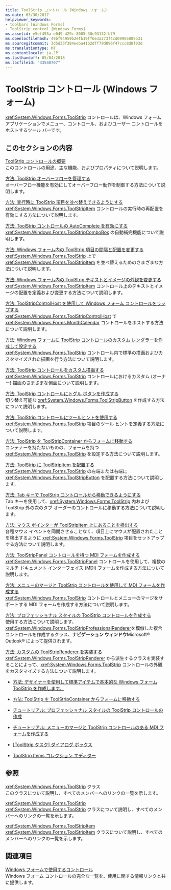 ```yaml
---
title: ToolStrip コントロール (Windows フォーム)
ms.date: 03/30/2017
helpviewer_keywords:
- toolbars [Windows Forms]
- ToolStrip control [Windows Forms]
ms.assetid: e5ef455a-e049-429c-8005-30c93132fb79
ms.openlocfilehash: 49bf94959b2efb19ff6e3a273f4cd09905089b31
ms.sourcegitcommit: 3d5d33f384eeba41b2dff79d096f47ccc8d8f03d
ms.translationtype: MT
ms.contentlocale: ja-JP
ms.lasthandoff: 05/04/2018
ms.locfileid: "33540707"
---
```

# <a name="toolstrip-control-windows-forms"></a>ToolStrip コントロール (Windows フォーム)
<xref:System.Windows.Forms.ToolStrip> コントロールは、Windows フォーム アプリケーションでメニュー、コントロール、およびユーザー コントロールをホストするツール バーです。  
  
## <a name="in-this-section"></a>このセクションの内容  
 [ToolStrip コントロールの概要](../../../../docs/framework/winforms/controls/toolstrip-control-overview-windows-forms.md)  
 このコントロールの用途、主な機能、およびプロパティについて説明します。  
  
 [方法: ToolStrip オーバーフローを管理する](../../../../docs/framework/winforms/controls/how-to-manage-toolstrip-overflow-in-windows-forms.md)  
 オーバーフロー機能を有効にしてオーバーフロー動作を制御する方法について説明します。  
  
 [方法: 実行時に ToolStrip 項目を並べ替えできるようにする](../../../../docs/framework/winforms/controls/how-to-enable-reordering-of-toolstrip-items-at-run-time-in-windows-forms.md)  
 <xref:System.Windows.Forms.ToolStripItem> コントロールの実行時の再配置を有効にする方法について説明します。  
  
 [方法: ToolStrip コントロールの AutoComplete を有効にする](../../../../docs/framework/winforms/controls/how-to-enable-autocomplete-in-toolstrip-controls-in-windows-forms.md)  
 <xref:System.Windows.Forms.ToolStripComboBox> の自動補完機能について説明します。  
  
 [方法: Windows フォーム内の ToolStrip 項目の間隔と配置を変更する](../../../../docs/framework/winforms/controls/how-to-change-the-spacing-and-alignment-of-toolstrip-items-in-windows-forms.md)  
 <xref:System.Windows.Forms.ToolStrip> 上で <xref:System.Windows.Forms.ToolStripItem> を並べ替えるためのさまざまな方法について説明します。  
  
 [方法: Windows フォーム内の ToolStrip テキストとイメージの外観を変更する](../../../../docs/framework/winforms/controls/how-to-change-the-appearance-of-toolstrip-text-and-images-in-windows-forms.md)  
 <xref:System.Windows.Forms.ToolStripItem> コントロール上のテキストとイメージの配置を定義および変更する方法について説明します。  
  
 [方法: ToolStripControlHost を使用して Windows フォーム コントロールをラップする](../../../../docs/framework/winforms/controls/how-to-wrap-a-windows-forms-control-with-toolstripcontrolhost.md)  
 <xref:System.Windows.Forms.ToolStripControlHost> で <xref:System.Windows.Forms.MonthCalendar> コントロールをホストする方法について説明します。  
  
 [方法: Windows フォームに ToolStrip コントロールのカスタム レンダラーを作成して設定する](../../../../docs/framework/winforms/controls/create-and-set-a-custom-renderer-for-the-toolstrip-control-in-wf.md)  
 <xref:System.Windows.Forms.ToolStrip> コントロール内で標準の描画およびカスタマイズされた描画を行う方法について説明します。  
  
 [方法: ToolStrip コントロールをカスタム描画する](../../../../docs/framework/winforms/controls/how-to-custom-draw-a-toolstrip-control.md)  
 <xref:System.Windows.Forms.ToolStrip> コントロールにおけるカスタム (オーナー) 描画のさまざまな側面について説明します。  
  
 [方法: ToolStrip コントロールにトグル ボタンを作成する](../../../../docs/framework/winforms/controls/how-to-create-toggle-buttons-in-toolstrip-controls.md)  
 切り替え可能な <xref:System.Windows.Forms.ToolStripButton> を作成する方法について説明します。  
  
 [方法: ToolStrip コントロールにツールヒントを使用する](../../../../docs/framework/winforms/controls/how-to-use-tooltips-in-toolstrip-controls.md)  
 <xref:System.Windows.Forms.ToolStrip> 項目のツール ヒントを定義する方法について説明します。  
  
 [方法: ToolStrip を ToolStripContainer からフォームに移動する](../../../../docs/framework/winforms/controls/how-to-move-a-toolstrip-out-of-a-toolstripcontainer-onto-a-form.md)  
 コンテナーを持たないものの、フォームを持つ <xref:System.Windows.Forms.ToolStrip> を設定する方法について説明します。  
  
 [方法: ToolStrip に ToolStripItem を配置する](../../../../docs/framework/winforms/controls/how-to-position-a-toolstripitem-on-a-toolstrip.md)  
 <xref:System.Windows.Forms.ToolStrip> の左端または右端に <xref:System.Windows.Forms.ToolStripButton> を配置する方法について説明します。  
  
 [方法: Tab キーで ToolStrip コントロールから移動できるようにする](../../../../docs/framework/winforms/controls/how-to-enable-the-tab-key-to-move-out-of-a-toolstrip-control.md)  
 Tab キーを使用して、<xref:System.Windows.Forms.ToolStrip> 内および ToolStrip 外の次のタブ オーダーのコントロールに移動する方法について説明します。  
  
 [方法: マウス ポインターが ToolStripItem 上にあることを検出する](../../../../docs/framework/winforms/controls/how-to-detect-when-the-mouse-pointer-is-over-a-toolstripitem.md)  
 各種マウス イベントを同期させることなく、項目上にマウスが配置されたことを検出するように <xref:System.Windows.Forms.ToolStrip> 項目をセットアップする方法について説明します。  
  
 [方法: ToolStripPanel コントロールを持つ MDI フォームを作成する](../../../../docs/framework/winforms/controls/how-to-create-an-mdi-form-with-toolstrippanel-controls.md)  
 <xref:System.Windows.Forms.ToolStripPanel> コントロールを使用して、複数のマルチ ドキュメント インターフェイス (MDI) フォームを作成する方法について説明します。  
  
 [方法: メニューのマージと ToolStrip コントロールを使用して MDI フォームを作成する](../../../../docs/framework/winforms/controls/how-to-create-an-mdi-form-with-menu-merging-and-toolstrip-controls.md)  
 <xref:System.Windows.Forms.ToolStrip> コントロールとメニューのマージをサポートする MDI フォームを作成する方法について説明します。  
  
 [方法: プロフェッショナル スタイルの ToolStrip コントロールを作成する](../../../../docs/framework/winforms/controls/how-to-create-a-professionally-styled-toolstrip-control.md)  
 使用する方法について説明します、<xref:System.Windows.Forms.ToolStripProfessionalRenderer>を模倣した複合コントロールを作成するクラス、**ナビゲーション ウィンドウ**Microsoft® Outlook® によって提供されます。  
  
 [方法: カスタムの ToolStripRenderer を実装する](../../../../docs/framework/winforms/controls/how-to-implement-a-custom-toolstriprenderer.md)  
 <xref:System.Windows.Forms.ToolStripRenderer> から派生するクラスを実装することによって、<xref:System.Windows.Forms.ToolStrip> コントロールの外観をカスタマイズする方法について説明します。  
  
-   [方法: デザイナーを使用して標準アイテムで基本的な Windows フォーム ToolStrip を作成します。](http://msdn.microsoft.com/library/571c1z99\(v=vs.110\))  
  
-   [方法: ToolStrip を ToolStripContainer からフォームに移動する](http://msdn.microsoft.com/library/ms171701\(v=vs.110\))  
  
-   [チュートリアル: プロフェッショナル スタイルの ToolStrip コントロールの作成](http://msdn.microsoft.com/library/ms233664\(v=vs.110\))  
  
-   [チュートリアル: メニューのマージと ToolStrip コントロールのある MDI フォームを作成する](http://msdn.microsoft.com/library/ms233676\(v=vs.110\))  
  
-   [[ToolStrip タスク] ダイアログ ボックス](http://msdn.microsoft.com/library/ms233648\(v=vs.110\))  
  
-   [ToolStrip Items コレクション エディター](http://msdn.microsoft.com/library/ms233643\(v=vs.110\))  
  
## <a name="reference"></a>参照  
 <xref:System.Windows.Forms.ToolStrip> クラス  
 このクラスについて説明し、すべてのメンバーへのリンクの一覧を示します。  
  
 <xref:System.Windows.Forms.ToolStrip>  
 <xref:System.Windows.Forms.ToolStrip> クラスについて説明し、すべてのメンバーへのリンクの一覧を示します。  
  
 <xref:System.Windows.Forms.ToolStripItem>  
 <xref:System.Windows.Forms.ToolStripItem> クラスについて説明し、すべてのメンバーへのリンクの一覧を示します。  
  
## <a name="related-sections"></a>関連項目  
 [Windows フォームで使用するコントロール](../../../../docs/framework/winforms/controls/controls-to-use-on-windows-forms.md)  
 Windows フォーム コントロールの完全な一覧を、使用に関する情報リンクと共に提供します。
